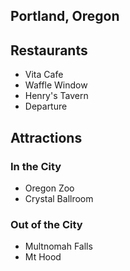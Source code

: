 Portland, Oregon
----------------

## Restaurants

- Vita Cafe
- Waffle Window
- Henry's Tavern
- Departure

## Attractions

### In the City

- Oregon Zoo
- Crystal Ballroom

### Out of the City

- Multnomah Falls
- Mt Hood
